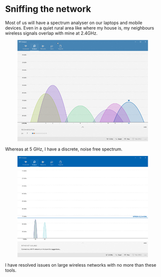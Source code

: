 # Sniffing the network

Most of us will have a spectrum analyser on our laptops and mobile devices. Even in a quiet rural area like where my house is, my neighbours wireless signals overlap with mine at 2.4GHz.

<figure><img src="../../.gitbook/assets/image (19).png" alt=""><figcaption></figcaption></figure>

Whereas at 5 GHz, I have a discrete, noise free spectrum.

<figure><img src="../../.gitbook/assets/image (20).png" alt=""><figcaption></figcaption></figure>

I have resolved issues on large wireless networks with no more than these tools.
